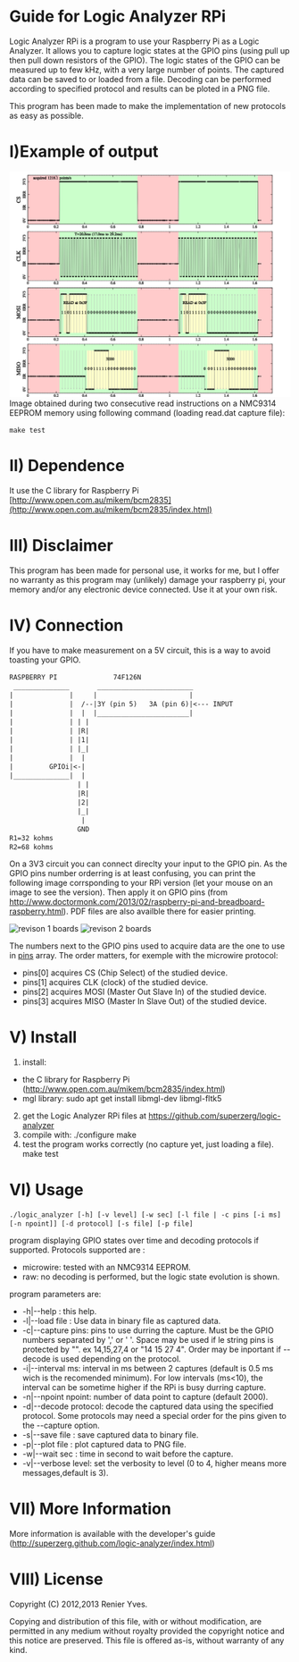 Guide for Logic Analyzer RPi
==============

Logic Analyzer RPi is a program to use your Raspberry Pi as a Logic Analyzer. It allows you to capture logic states at the GPIO pins (using pull up then pull down resistors of the GPIO). The logic states of the GPIO can be measured up to few kHz, with a very large number of points. The captured data can be saved to or loaded from a file. Decoding can be performed according to specified protocol and results can be ploted in a PNG file.

This program has been made to make the implementation of new protocols as easy as possible.

I)Example of output 
==============
![logic states](read.png)
Image obtained during two consecutive read instructions on a NMC9314 EEPROM memory using following command (loading read.dat capture file):

	make test

II) Dependence 
==============
It use the C library for Raspberry Pi [http://www.open.com.au/mikem/bcm2835](http://www.open.com.au/mikem/bcm2835/index.html)

III) Disclaimer
===============
This program has been made for personal use, it works for me, but I offer no warranty as this program may (unlikely) damage your raspberry pi, your memory and/or any electronic device connected. Use it at your own risk.

IV) Connection
===============

If you have to make measurement on a 5V circuit, this is a way to avoid toasting your GPIO.

	RASPBERRY PI              74F126N
	 ______________       ________________________
	|              |     |                       |
	|              |  /--|3Y (pin 5)   3A (pin 6)|<--- INPUT
	|              |  |  |_______________________|
	|              | | | 
	|              | |R|
	|              | |1|
	|              | |_|
	|              |  | 
	|         GPIOi|<-|
	|______________|  |
	                 | |
	                 |R|
	                 |2|
	                 |_|
	                  |
	                 GND 
	R1=32 kohms
	R2=68 kohms

On a 3V3 circuit you can connect direclty your input to the GPIO pin.
As the GPIO pins number orderring is at least confusing, you can print the following image corrsponding to your RPi version (let your mouse on an image to see the version). 
Then apply it on GPIO pins (from http://www.doctormonk.com/2013/02/raspberry-pi-and-breadboard-raspberry.html).
PDF files are also availble there for easier printing.

![revison 1 boards](http://3.bp.blogspot.com/-M0E1IVgNnlc/USI5afQSoqI/AAAAAAAAEhA/QnwqdTqGNE0/s320/raspberry+leaf.png "Rev. 1 board")
![revison 2 boards](http://1.bp.blogspot.com/-s2VVUs3YO5E/USTWSZq1FzI/AAAAAAAAEqk/iRyL0OY6ZWU/s320/raspberry+leaf+r2.png "Rev. 2 board")

The numbers next to the GPIO pins used to acquire data are the one to use in [pins](http://superzerg.github.com/logic-analyzer/classlogic__input.html#a691df164430ee863f12e0aaaeb7510a7) array.
The order matters, for exemple with the microwire protocol:
- pins[0] acquires CS (Chip Select) of the studied device.
- pins[1] acquires CLK (clock) of the studied device.
- pins[2] acquires MOSI (Master Out Slave In) of the studied device.
- pins[3] acquires MISO (Master In Slave Out) of the studied device.

V) Install
===============
 1. install:
 - the C library for Raspberry Pi (http://www.open.com.au/mikem/bcm2835/index.html)
 - mgl library:
    sudo apt get install libmgl-dev libmgl-fltk5
 2. get the Logic Analyzer RPi files at https://github.com/superzerg/logic-analyzer
 3. compile with:
	./configure
	make
 4. test the program works correctly (no capture yet, just loading a file).
    make test

VI) Usage
===============

    ./logic_analyzer [-h] [-v level] [-w sec] [-l file | -c pins [-i ms] [-n npoint]] [-d protocol] [-s file] [-p file]
program displaying GPIO states over time and decoding protocols if supported. Protocols supported are :

- microwire: tested with an NMC9314 EEPROM.
- raw: no decoding is performed, but the logic state evolution is shown.
    
program parameters are:

- -h|--help : this help.
- -l|--load file : Use data in binary file as captured data.
- -c|--capture pins: pins to use durring the capture. Must be the GPIO numbers separated by \',\' or \' \'. Space may be used if le string pins is protected by \"\". ex 14,15,27,4 or \"14 15 27 4\". Order may be inportant if --decode is used depending on the protocol.
- -i|--interval ms: interval in ms between 2 captures (default is 0.5 ms wich is the recomended minimum). For low intervals (ms<10), the interval can be sometime higher if the RPi is busy durring capture.
- -n|--npoint npoint: number of data point to capture (default 2000).
- -d|--decode protocol: decode the captured data using the specified protocol. Some protocols may need a special order for the pins given to the --capture option.
- -s|--save file : save captured data to binary file.
- -p|--plot file : plot captured data to PNG file.
- -w|--wait sec : time in second to wait before the capture.
- -v|--verbose level: set the verbosity to level (0 to 4, higher means more messages,default is 3).


VII) More Information
===============
More information is available with the developer's guide (http://superzerg.github.com/logic-analyzer/index.html)

VIII) License
===============
Copyright (C) 2012,2013 Renier Yves.

   Copying and distribution of this file, with or without modification,
are permitted in any medium without royalty provided the copyright
notice and this notice are preserved.  This file is offered as-is,
without warranty of any kind.

